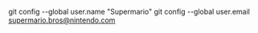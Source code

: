 git config --global user.name "Supermario"
git config --global user.email supermario.bros@nintendo.com
